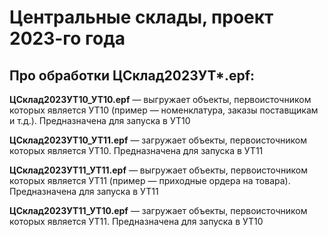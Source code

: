 # Центральные склады, проект 2023-го года

## Про обработки ЦСклад2023УТ*.epf:

**ЦСклад2023УТ10_УТ10.epf** — выгружает объекты, первоисточником которых является УТ10  (пример — номенклатура, заказы поставщикам и т.д.). Предназначена для запуска в УТ10

**ЦСклад2023УТ10_УТ11.epf** — загружает объекты, первоисточником которых является УТ10. Предназначена для запуска в УТ11

**ЦСклад2023УТ11_УТ11.epf** — выгружает объекты, первоисточником которых является УТ11  (пример — приходные ордера на товара). Предназначена для запуска в УТ11

**ЦСклад2023УТ11_УТ10.epf** — загружает объекты, первоисточником которых является УТ11. Предназначена для запуска в УТ10
